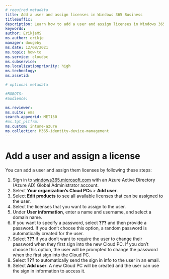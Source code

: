 ```yaml
---
# required metadata
title: Add a user and assign licenses in Windows 365 Business
titleSuffix:
description: Learn how to add a user and assign licenses in Windows 365 Business
keywords:
author: ErikjeMS  
ms.author: erikje
manager: dougeby
ms.date: 12/08/2021
ms.topic: how-to
ms.service: cloudpc
ms.subservice: 
ms.localizationpriority: high
ms.technology:
ms.assetid: 

# optional metadata

#ROBOTS:
#audience:

ms.reviewer: 
ms.suite: ems
search.appverid: MET150
#ms.tgt_pltfrm:
ms.custom: intune-azure
ms.collection: M365-identity-device-management
---
```


# Add a user and assign a license

You can add a user and assign them licenses by following these steps:

1. Sign in to [windows365.microsoft.com](https://windows365.microsoft.com) with an Azure Active Directory (Azure AD) Global Administrator account.
2. Select **Your organization’s Cloud PCs** > **Add user**.
3. Select **Edit products** to see all available licenses that can be assigned to the user.
4. Select the licenses that you want to assign to the user.
5. Under **User information**, enter a name and username, and select a domain name.
6. If you want to specify a password, select **???** and then provide a password. If you don’t choose this option, a random password is automatically created for the user.
7. Select **???** if you don’t want to require the user to change their password when they first sign into the new Cloud PC. If you don’t choose this option, the user will be prompted to change the password when the first sign into the Cloud PC.
8. Select **???** to automatically send the sign in info to the user in an email.
9. Select **Add user**. A new Cloud PC will be created and the user can use the sign in information to access it.
